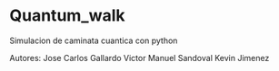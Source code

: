 # Quantum_walk
Simulacion de caminata cuantica con python

Autores:
Jose Carlos Gallardo
Victor Manuel Sandoval
Kevin Jimenez
